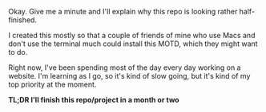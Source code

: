 Okay. Give me a minute and I'll explain why this repo is looking rather half-finished.

I created this mostly so that a couple of friends of mine who use Macs and don't use the terminal much could install this MOTD, which they might want to do. 

Right now, I've been spending most of the day every day working on a website. I'm learning as I go, so it's kind of slow going, but it's kind of my top priority at the moment. 

**TL;DR I'll finish this repo/project in a month or two**
